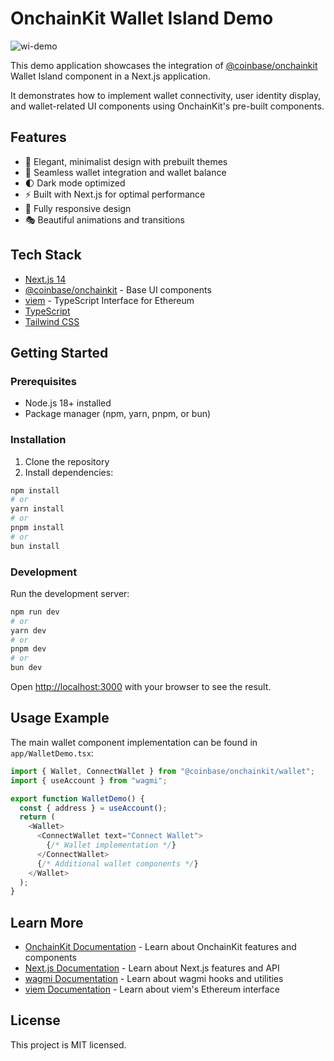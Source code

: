 # OnchainKit Wallet Island Demo

![wi-demo](https://github.com/user-attachments/assets/5ae85a96-75a1-45aa-bd13-351bcdac6bcb)

This demo application showcases the integration of [@coinbase/onchainkit](https://onchainkit.xyz) Wallet Island component in a Next.js application. 

It demonstrates how to implement wallet connectivity, user identity display, and wallet-related UI components using OnchainKit's pre-built components.

## Features
- 🎨 Elegant, minimalist design with prebuilt themes
- 🔗 Seamless wallet integration and wallet balance
- 🌓 Dark mode optimized
- ⚡️ Built with Next.js for optimal performance
- 📱 Fully responsive design
- 🎭 Beautiful animations and transitions

## Tech Stack

- [Next.js 14](https://nextjs.org)
- [@coinbase/onchainkit](https://docs.onchainkit.com) - Base UI components
- [viem](https://viem.sh/) - TypeScript Interface for Ethereum
- [TypeScript](https://www.typescriptlang.org/)
- [Tailwind CSS](https://tailwindcss.com/)

## Getting Started

### Prerequisites

- Node.js 18+ installed
- Package manager (npm, yarn, pnpm, or bun)

### Installation

1. Clone the repository
2. Install dependencies:

```bash
npm install
# or
yarn install
# or
pnpm install
# or
bun install
```

### Development

Run the development server:

```bash
npm run dev
# or
yarn dev
# or
pnpm dev
# or
bun dev
```

Open [http://localhost:3000](http://localhost:3000) with your browser to see the result.

## Usage Example

The main wallet component implementation can be found in `app/WalletDemo.tsx`:

```typescript
import { Wallet, ConnectWallet } from "@coinbase/onchainkit/wallet";
import { useAccount } from "wagmi";

export function WalletDemo() {
  const { address } = useAccount();
  return (
    <Wallet>
      <ConnectWallet text="Connect Wallet">
        {/* Wallet implementation */}
      </ConnectWallet>
      {/* Additional wallet components */}
    </Wallet>
  );
}
```

## Learn More

- [OnchainKit Documentation](https://onchainkit.xyz) - Learn about OnchainKit features and components
- [Next.js Documentation](https://nextjs.org/docs) - Learn about Next.js features and API
- [wagmi Documentation](https://wagmi.sh/) - Learn about wagmi hooks and utilities
- [viem Documentation](https://viem.sh/) - Learn about viem's Ethereum interface

## License

This project is MIT licensed.
